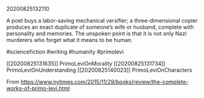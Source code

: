 20200825132110

A poet buys a labor-saving mechanical versifier; a three-dimensional copier produces an exact duplicate of someone’s wife or husband, complete with personality and memories. The unspoken point is that it is not only Nazi murderers who forget what it means to be human.

#sciencefiction #writing #humanity #primolevi

[[20200825131635]] PrimoLeviOnMorality
[[20200825131734]] PrimoLeviOnUnderstanding
[[20200825140023]] PrimoLeviOnCharacters

From
https://www.nytimes.com/2015/11/29/books/review/the-complete-works-of-primo-levi.html
